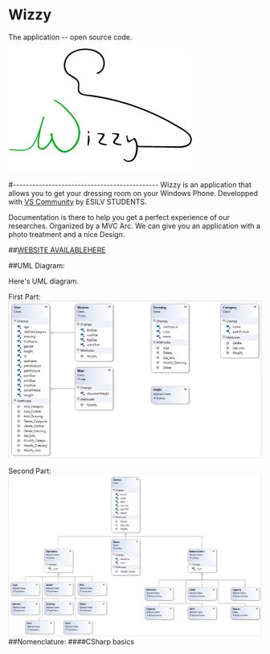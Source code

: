 # Wizzy
The application -- open source code.

![Alt text](https://github.com/Maximeesilv/Wizzy/blob/master/icon/wizzy%20logo.png)

#---------------------------------------------
Wizzy is an application that allows you to get your dressing room on your Windows Phone.
Developped with [VS Community](https://www.visualstudio.com/fr-fr/products/visual-studio-community-vs.aspx) by ESILV STUDENTS.

Documentation is there to help you get a perfect experience of our researches.
Organized by a MVC Arc. We can give you an application with a photo treatment and a nice Design.

##[WEBSITE AVAILABLEHERE](http://wizzyapp.azurewebsites.net/)

##UML Diagram:

Here's UML diagram.

First Part:
![Alt text](https://github.com/Maximeesilv/Wizzy/blob/master/icon/UML1.png)

Second Part:
![Alt text](https://github.com/Maximeesilv/Wizzy/blob/master/icon/IML2.png)
##Nomenclature:
####CSharp basics
